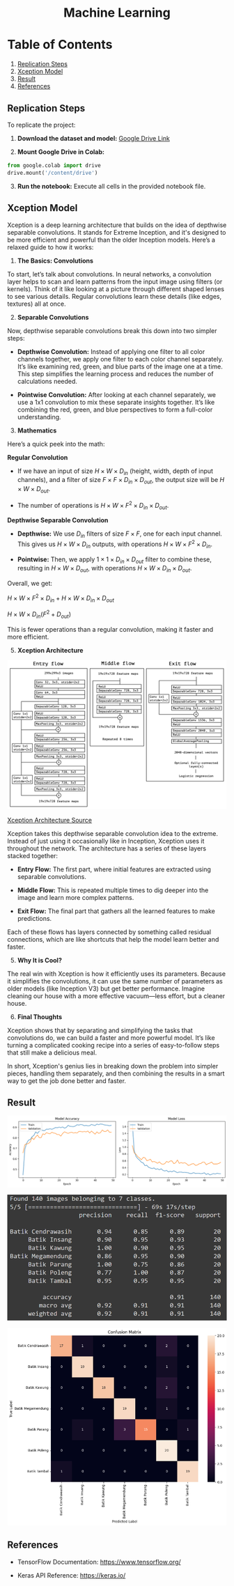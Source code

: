 <p align="center">
  <h1 align="center"><b>Machine Learning</b></h1>
</p>

# **Table of Contents**

1. [Replication Steps](#replication-steps)
2. [Xception Model](#xception-model)
3. [Result](#result)
4. [References](#references)

## **Replication Steps**

To replicate the project:

1. **Download the dataset and model:** [Google Drive Link](https://drive.google.com/drive/folders/1P2fe_RnuaxFPFVToTDKOiRzw7f_k30Q5)

2. **Mount Google Drive in Colab:**

```python
from google.colab import drive
drive.mount('/content/drive')
```

3. **Run the notebook:** Execute all cells in the provided notebook file.

## **Xception Model**

Xception is a deep learning architecture that builds on the idea of depthwise separable convolutions. It stands for Extreme Inception, and it's designed to be more efficient and powerful than the older Inception models. Here’s a relaxed guide to how it works:

1. **The Basics: Convolutions**

To start, let’s talk about convolutions. In neural networks, a convolution layer helps to scan and learn patterns from the input image using filters (or kernels). Think of it like looking at a picture through different shaped lenses to see various details. Regular convolutions learn these details (like edges, textures) all at once.

2. **Separable Convolutions**

Now, depthwise separable convolutions break this down into two simpler steps:

* **Depthwise Convolution:** Instead of applying one filter to all color channels together, we apply one filter to each color channel separately. It’s like examining red, green, and blue parts of the image one at a time. This step simplifies the learning process and reduces the number of calculations needed.

* **Pointwise Convolution:** After looking at each channel separately, we use a 1x1 convolution to mix these separate insights together. It’s like combining the red, green, and blue perspectives to form a full-color understanding.

3. **Mathematics**

Here’s a quick peek into the math:

**Regular Convolution**

* If we have an input of size $H \times W \times D_{in}$ (height, width, depth of input channels), and a filter of size $F \times F \times D_{in} \times D_{out}$, the output size will be $H \times W \times D_{out}$.

* The number of operations is $H \times W \times F^2 \times D_{in} \times D_{out}$.

**Depthwise Separable Convolution**

* **Depthwise:** We use $D_{in}$ filters of size $F \times F$, one for each input channel. This gives us $H \times W \times D_{in}$ outputs, with operations $H \times W \times F^2 \times D_{in}$.

* **Pointwise:** Then, we apply $1 \times 1 \times D_{in} \times D_{out}$ filter to combine these, resulting in $H \times W \times D_{out}$, with operations $H \times W \times D_{in} \times D_{out}$.

Overall, we get:

$H \times W \times F^2 \times D_{in} + H \times W \times D_{in} \times D_{out}$

$H \times W \times D_{in} (F^2 + D_{out})$

This is fewer operations than a regular convolution, making it faster and more efficient.

5. **Xception Architecture**

![Xception Architecture](Xception_Architecture.png)

[Xception Architecture Source](https://arxiv.org/abs/1610.02357)

Xception takes this depthwise separable convolution idea to the extreme. Instead of just using it occasionally like in Inception, Xception uses it throughout the network. The architecture has a series of these layers stacked together:

* **Entry Flow:** The first part, where initial features are extracted using separable convolutions.
  
* **Middle Flow:** This is repeated multiple times to dig deeper into the image and learn more complex patterns.
  
* **Exit Flow:** The final part that gathers all the learned features to make predictions.

Each of these flows has layers connected by something called residual connections, which are like shortcuts that help the model learn better and faster.

5. **Why It is Cool?**

The real win with Xception is how it efficiently uses its parameters. Because it simplifies the convolutions, it can use the same number of parameters as older models (like Inception V3) but get better performance. Imagine cleaning our house with a more effective vacuum—less effort, but a cleaner house.

6. **Final Thoughts**

Xception shows that by separating and simplifying the tasks that convolutions do, we can build a faster and more powerful model. It’s like turning a complicated cooking recipe into a series of easy-to-follow steps that still make a delicious meal.

In short, Xception's genius lies in breaking down the problem into simpler pieces, handling them separately, and then combining the results in a smart way to get the job done better and faster.

## Result

![Xception Accuracy & Loss Plot](Xception_Accuracy_Loss_Plot.png)

![Xception Classification Report](Xception_Classification_Report.png)

![Xception Confusion Matrix](Xception_Confusion_Matrix.png)

## References

* TensorFlow Documentation: https://www.tensorflow.org/

* Keras API Reference: https://keras.io/
